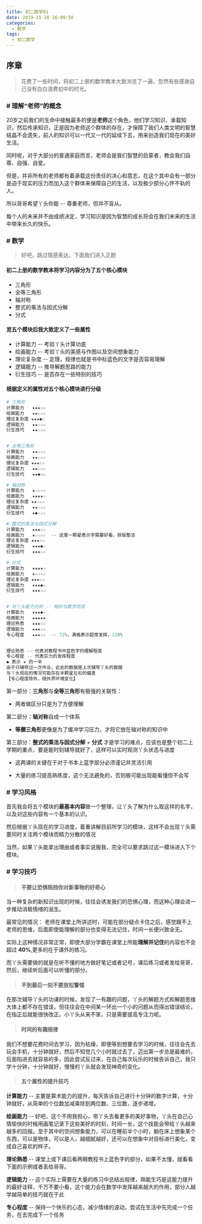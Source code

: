 ```yaml
---
title: 初二数学01
date: 2019-11-28 16:09:50
categories:
  - 数学
tags:
  - 初二数学
---
```


## 序章

> 花费了一些时间，将初二上册的数学教本大致浏览了一遍，忽然有些感谢自己没有白白浪费初中的时光。

### \# 理解“老师”的概念

20岁之前我们的生命中接触最多的便是**老师**这个角色，他们学习知识、承载知识，然后传承知识，正是因为老师这个群体的存在，才保障了我们人类文明的智慧结晶不会遗失，前人的知识可以一代又一代的延续下去，用来创造我们现在的美好生活。

同时呢，对于大部分的普通家庭而言，老师会是我们智慧的启蒙者，教会我们自尊、自强、自爱。

但是，并非所有的老师都有着承载这份责任的决心和意志，在这个其中会有一部分是迫于现实的压力而加入这个群体来保障自己的生活，以及极少部分心怀不轨的人。

所以哥哥希望丫头你能 -- 尊重老师，但并不盲从。

每个人的未来并不由成绩决定，学习知识是因为智慧的成长将会在我们未来的生活中带来长久的快乐。

### \# 数学

> 好吧，跳过情感表达，下面我们进入正题

#### 初二上册的数学教本将学习内容分为了五个核心模块

+ 三角形
+ 全等三角形
+ 轴对称
+ 整式的乘法与因式分解
+ 分式

#### 览五个模块后我大致定义了一些属性

+ 计算能力 -- 考验丫头计算功底
+ 绘画能力 -- 考验丫头的美感与作图以及空间想象能力
+ 理论复杂度 -- 定理，规律也就是书中标蓝色的文字是否容易理解
+ 逻辑能力 -- 推导解题思路的能力
+ 衍生技巧 -- 是否存在一些特别的技巧

#### 根据定义的属性对五个核心模块进行分级

``` python
# 三角形
计算能力   ★★★☆☆
绘画能力   ★★☆☆☆
理论复杂度 ★★★◆☆
逻辑能力   ★★☆☆☆
衍生技巧   ★★☆☆☆


# 全等三角形
计算能力   ★★☆☆☆
绘画能力   ★★☆☆☆
理论复杂度 ★★★☆☆
逻辑能力   ★★☆☆☆
衍生技巧   ★★◆☆☆

# 轴对称
计算能力   ★☆☆☆☆
绘画能力   ★★★★☆
理论复杂度 ★★☆☆☆
逻辑能力   ★★☆☆☆
衍生技巧   ★◆☆☆☆

# 整式的乘法与因式分解
计算能力   ★★★☆☆
绘画能力   ★☆☆☆☆  -- 这里一颗星表示字需要好看，排版整洁
理论复杂度 ★★★☆☆
逻辑能力   ★★★◆☆
衍生技巧   ★★★☆☆

# 分式
计算能力   ★★★★☆
绘画能力   ★☆☆☆☆
理论复杂度 ★★★☆☆
逻辑能力   ★★★◆☆
衍生技巧   ★★★☆☆


# 对丫头能力分析 -- 相对与数学而言
计算能力   ★★★◆☆
绘画能力   ★★★★★
理论熟悉   ★★★☆☆
逻辑能力   ★★★☆☆
专心程度   ★★★☆☆  -- 72%，满格表示超常发挥，120%


理论熟悉 -- 代表对教程书中蓝色字的理解程度
专心程度 -- 代表实力的发挥程度
◆ 表示 ★ 的一半
由于只辅导过一次作业，此处的数据是上次辅导丫头的数据
与丫头现在的情况可能存在半颗星左右的偏差
【专心程度除外，随外界环境变化】
```

第一部分：**三角形**与**全等三角形**有极强的关联性：

+ 两者做区分只是为了方便理解

第二部分：**轴对称**自成一个体系

+ **等腰三角形**更像是为了缓冲学习压力，才将它放在轴对称的知识中

第三部分：**整式的乘法与因式分解** + **分式** 才是学习的难点，应该也是整个初二上学期的重点，要是能时刻辅导就好了，这样可以实时观测丫头状态与进度

+ 这两课的关键在于对于书本上蓝字部分必须谨记并灵活引用

+ 大量的练习提高熟练度，这个无法避免的，否则极可能出现能看懂但不会写

### \# 学习风格

首先我会将五个模块的**最基本内容**做一个整理，让丫头了解为什么取这样的名字，以及对这些内容有一个基本的认识。

然后根据丫头现在的学习进度，着重讲解目前所学习的模块，这样不会出现丫头需要同时关注两个模块而精力分散的情况

当然，如果丫头能拿出理由或者事实说服我，完全可以要求跳过这一模块进入下个模块。

### \# 学习技巧

> #### 不要让恐惧阻挡你对新事物的好奇心

当一种复杂的新知识出现的时候，往往会诱发我们的恐惧心理，而这种心理会进一步推动消极情绪的滋生。

最常见的情况： 老师在课堂上所讲述时，可能在部分疑点卡住之后，感觉跟不上老师的思维，后面即使能理解的部分也变得无法记住，时间一长便兴致全无。

实际上这种情况非常正常，即使大部分学霸在课堂上所能**理解并记住**的内容也不会超过 **40%**,更多的在于课外的练习。

而丫头需要做的就是在听不懂的地方做好笔记或者记号，课后练习或者发给哥哥，然后，继续听后面可以听懂的部分。

> #### 不到最后一刻不要放松警惕

在那次辅导丫头的功课的时候，发现了一有趣的问题，丫头的解题方式和解题思维大体上都不存在错误，但往往会在中间某一环出一个小的问题从而得出错误结论，在指正后就能很快改正。小丫头从来不笨，只是需要提高专注力呢。

> #### 时间的有趣规律

我们不想要花费时间去学习，因为枯燥，即使等到想要去学习的时候，往往会先去玩会手机，十分钟就好，然后不知觉几个小时就过去了，迈出第一步总是最难的，后面陷进去就容易的多，因此尝试反过来，在自己每次玩乐的时候告诉自己，我只学十分钟，十分钟就好，慢慢的丫头就会发现神奇的变化。

> #### 五个属性的提升技巧

**计算能力** -- 主要是算术能力的提升，每天告诉自己进行十分钟的数字计算，十分钟就好，从简单的个位数加减乘除到两位数、三位数，逐步递增。

**绘画能力** -- 好吧，这个不用我担心，带丫头去看更多的美好事物，丫头在自己心情愉快的时候用画笔记录下这些美好的时刻，时间一长，这个技能会带给丫头越来越多的回报。至于其中的空间想象能力，可以在睡前半个小时，躺在床上想象某个东西，可以是物体，可以是人，越细腻越好，还可以在想象中对目标进行美化，变成自己喜欢的样子。

**理论熟悉** -- 课堂上或下课后看两眼教程书上蓝色字的部分，如果不太懂，就看看下面的示例或者丢给哥哥。

**逻辑能力** -- 这个实际上需要在大量的练习中总结出规律，熟能生巧是这能力提升的最好诠释，千万不要小看，这个能力会在数学中发挥越来越大的作用，部分人越学越简单的技巧就在于此

**专心程度** -- 保持一个快乐的心态，减少情绪的波动，尝试在生活中先完成一个任务，在去完成下一个任务
